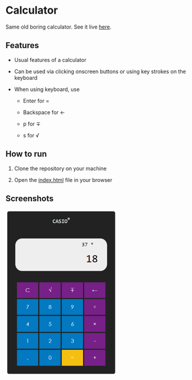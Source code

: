 # Calculator

Same old boring calculator. See it live [here](https://zbhavyai.github.io/same-old-calculator/).


## Features

+ Usual features of a calculator

+ Can be used via clicking onscreen buttons or using key strokes on the keyboard

+ When using keyboard, use

   + Enter for =

   + Backspace for &larr;

   + p for &#8723;

   + s for &#8730;


## How to run

1. Clone the repository on your machine

2. Open the [index.html](index.html) file in your browser


## Screenshots

<img src="screenshots/calci.png" alt="Calci" width="300"/>